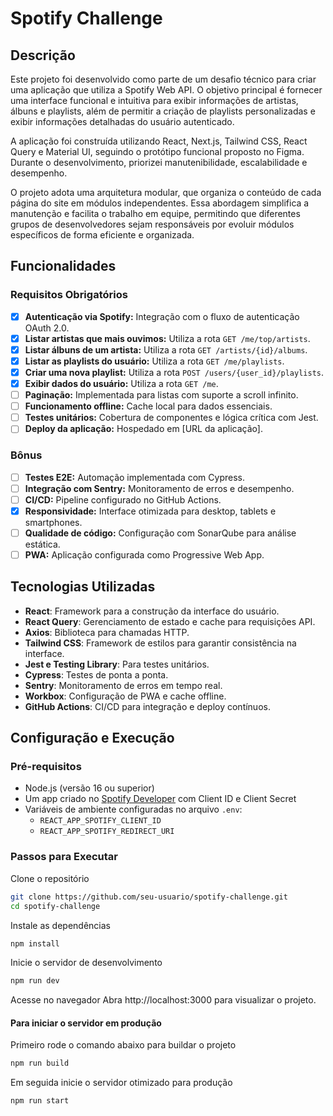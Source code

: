 # Spotify Challenge

## Descrição

Este projeto foi desenvolvido como parte de um desafio técnico para criar uma aplicação que utiliza a Spotify Web API. O objetivo principal é fornecer uma interface funcional e intuitiva para exibir informações de artistas, álbuns e playlists, além de permitir a criação de playlists personalizadas e exibir informações detalhadas do usuário autenticado.

A aplicação foi construída utilizando React, Next.js, Tailwind CSS, React Query e Material UI, seguindo o protótipo funcional proposto no Figma. Durante o desenvolvimento, priorizei manutenibilidade, escalabilidade e desempenho.

O projeto adota uma arquitetura modular, que organiza o conteúdo de cada página do site em módulos independentes. Essa abordagem simplifica a manutenção e facilita o trabalho em equipe, permitindo que diferentes grupos de desenvolvedores sejam responsáveis por evoluir módulos específicos de forma eficiente e organizada.

## Funcionalidades

### Requisitos Obrigatórios

- [x] **Autenticação via Spotify:** Integração com o fluxo de autenticação OAuth 2.0.
- [x] **Listar artistas que mais ouvimos:** Utiliza a rota `GET /me/top/artists`.
- [x] **Listar álbuns de um artista:** Utiliza a rota `GET /artists/{id}/albums`.
- [x] **Listar as playlists do usuário:** Utiliza a rota `GET /me/playlists`.
- [x] **Criar uma nova playlist:** Utiliza a rota `POST /users/{user_id}/playlists`.
- [x] **Exibir dados do usuário:** Utiliza a rota `GET /me`.
- [ ] **Paginação:** Implementada para listas com suporte a scroll infinito.
- [ ] **Funcionamento offline:** Cache local para dados essenciais.
- [ ] **Testes unitários:** Cobertura de componentes e lógica crítica com Jest.
- [ ] **Deploy da aplicação:** Hospedado em [URL da aplicação].

### Bônus

- [ ] **Testes E2E:** Automação implementada com Cypress.
- [ ] **Integração com Sentry:** Monitoramento de erros e desempenho.
- [ ] **CI/CD:** Pipeline configurado no GitHub Actions.
- [x] **Responsividade:** Interface otimizada para desktop, tablets e smartphones.
- [ ] **Qualidade de código:** Configuração com SonarQube para análise estática.
- [ ] **PWA:** Aplicação configurada como Progressive Web App.

## Tecnologias Utilizadas

- **React**: Framework para a construção da interface do usuário.
- **React Query**: Gerenciamento de estado e cache para requisições API.
- **Axios**: Biblioteca para chamadas HTTP.
- **Tailwind CSS**: Framework de estilos para garantir consistência na interface.
- **Jest e Testing Library**: Para testes unitários.
- **Cypress**: Testes de ponta a ponta.
- **Sentry**: Monitoramento de erros em tempo real.
- **Workbox**: Configuração de PWA e cache offline.
- **GitHub Actions**: CI/CD para integração e deploy contínuos.

## Configuração e Execução

### Pré-requisitos

- Node.js (versão 16 ou superior)
- Um app criado no [Spotify Developer](https://developer.spotify.com/documentation/web-api/tutorials/getting-started#create-an-app) com Client ID e Client Secret
- Variáveis de ambiente configuradas no arquivo `.env`:
  - `REACT_APP_SPOTIFY_CLIENT_ID`
  - `REACT_APP_SPOTIFY_REDIRECT_URI`

### Passos para Executar

Clone o repositório

```bash
git clone https://github.com/seu-usuario/spotify-challenge.git
cd spotify-challenge
```

Instale as dependências

```bash
npm install
```

Inicie o servidor de desenvolvimento

```bash
npm run dev
```

Acesse no navegador Abra http://localhost:3000 para visualizar o projeto.

#### Para iniciar o servidor em produção

Primeiro rode o comando abaixo para buildar o projeto

```bash
npm run build
```

Em seguida inicie o servidor otimizado para produção

```bash
npm run start
```
